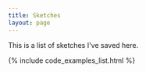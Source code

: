 ```yaml
---
title: Sketches
layout: page
---
```

 
This is a list of sketches I've saved here.

{% include code_examples_list.html %}
